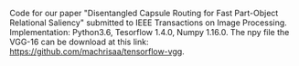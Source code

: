 Code for our paper "Disentangled Capsule Routing for Fast Part-Object Relational Saliency" submitted to IEEE Transactions on Image Processing.
Implementation: Python3.6, Tesorflow 1.4.0, Numpy 1.16.0. The npy file the VGG-16 can be download at this link: https://github.com/machrisaa/tensorflow-vgg.
